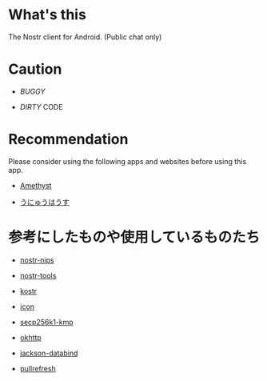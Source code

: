 # What's this

The Nostr client for Android. (Public chat only)

# Caution

- *BUGGY*

- *DIRTY* CODE

# Recommendation

Please consider using the following apps and websites before using this app.

- [Amethyst](https://github.com/vitorpamplona/amethyst)

- [うにゅうはうす](https://github.com/nikolat/unyu-house)

# 参考にしたものや使用しているものたち

- [nostr-nips](https://github.com/nostr-protocol/nips)

- [nostr-tools](https://github.com/nbd-wtf/nostr-tools)

- [kostr](https://github.com/KotlinGeekDev/kostr)

- [icon](https://fonts.google.com/icons)

- [secp256k1-kmp](https://github.com/ACINQ/secp256k1-kmp)

- [okhttp](https://github.com/square/okhttp)

- [jackson-databind](https://github.com/FasterXML/jackson-databind)

- [pullrefresh](https://github.com/Omico/androidx-compose-material3-pullrefresh)
